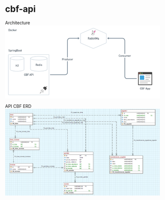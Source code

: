 # cbf-api

Architecture
![alt text](https://github.com/Rapha1010/cbf-api/blob/master/img/cbf_arch_diagram.PNG)

API CBF ERD
![alt text](https://github.com/Rapha1010/cbf-api/blob/master/img/ProjectER.png)
